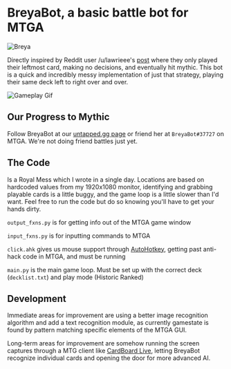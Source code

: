 # BreyaBot, a basic battle bot for MTGA

![Breya](https://i.imgur.com/7ienKLP.png)

Directly inspired by Reddit user /u/lawrieee's [post](https://www.reddit.com/r/MagicArena/comments/otykvn/i_played_cards_left_to_right_for_652_games_in/) where they only played their leftmost card, making no decisions, and eventually hit mythic. This bot is a quick and incredibly messy implementation of just that strategy, playing their same deck left to right over and over.

![Gameplay Gif](./BreyaBot.gif)

## Our Progress to Mythic

Follow BreyaBot at our [untapped.gg page](https://mtga.untapped.gg/profile/7c67700d-e46a-46c0-b01a-16eae4d8ea55/ORTRAKF7FVBM7O3ASROZHCG2HQ/deck/51f5a152-6b40-47cd-85ff-f5fcdece5b4c?timeFrame=current_season&gameType=constructed&constructedType=ranked) or friend her at `BreyaBot#37727` on MTGA. We're not doing friend battles just yet.

## The Code

Is a Royal Mess which I wrote in a single day. Locations are based on hardcoded values from my 1920x1080 monitor, identifying and grabbing playable cards is a little buggy, and the game loop is a little slower than I'd want. Feel free to run the code but do so knowing you'll have to get your hands dirty. 

`output_fxns.py` is for getting info out of the MTGA game window

`input_fxns.py` is for inputting commands to MTGA

`click.ahk` gives us mouse support through [AutoHotkey](https://www.autohotkey.com/), getting past anti-hack code in MTGA, and must be running

`main.py` is the main game loop. Must be set up with the correct deck (`decklist.txt`) and play mode (Historic Ranked)

## Development

Immediate areas for improvement are using a better image recognition algorithm and add a text recognition module, as currently gamestate is found by pattern matching specific elements of the MTGA GUI.

Long-term areas for improvement are somehow running the screen captures through a MTG client like [CardBoard Live](https://cardboard.live/), letting BreyaBot recognize individual cards and opening the door for more advanced AI.
